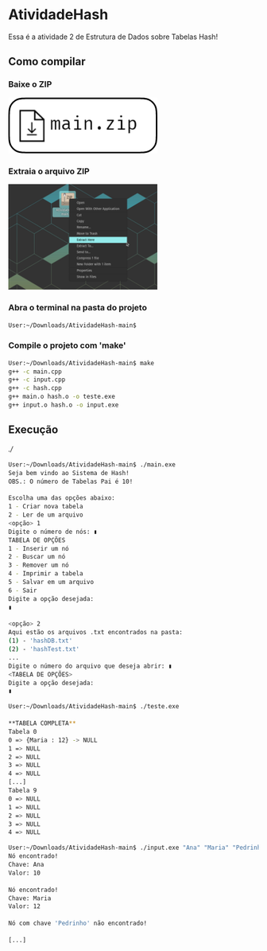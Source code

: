 # AtividadeHash

Essa é a atividade 2 de Estrutura de Dados sobre Tabelas Hash!

## Como compilar

### Baixe o ZIP
<a href="https://github.com/erlonL/AtividadeHash/archive/refs/heads/main.zip"><img alt="main.zip - 6 de Outubro, 2023 - 307 KB" src="media/main-download.png" width="300"></a>

### Extraia o arquivo ZIP
<img alt="extract.png" src="media/extract.png" width="300">

### Abra o terminal na pasta do projeto
```bash
User:~/Downloads/AtividadeHash-main$
```
### Compile o projeto com 'make'
```bash
User:~/Downloads/AtividadeHash-main$ make
g++ -c main.cpp
g++ -c input.cpp
g++ -c hash.cpp
g++ main.o hash.o -o teste.exe
g++ input.o hash.o -o input.exe
```

## Execução
*./*

```bash
User:~/Downloads/AtividadeHash-main$ ./main.exe
Seja bem vindo ao Sistema de Hash!
OBS.: O número de Tabelas Pai é 10!

Escolha uma das opções abaixo: 
1 - Criar nova tabela
2 - Ler de um arquivo
<opção> 1
Digite o número de nós: ▮
TABELA DE OPÇÕES
1 - Inserir um nó
2 - Buscar um nó
3 - Remover um nó
4 - Imprimir a tabela
5 - Salvar em um arquivo
6 - Sair
Digite a opção desejada:
▮

<opção> 2
Aqui estão os arquivos .txt encontrados na pasta:
(1) - 'hashDB.txt'
(2) - 'hashTest.txt'
...
Digite o número do arquivo que deseja abrir: ▮
<TABELA DE OPÇÕES>
Digite a opção desejada:
▮
```

```bash
User:~/Downloads/AtividadeHash-main$ ./teste.exe

**TABELA COMPLETA**
Tabela 0
0 => {Maria : 12} -> NULL
1 => NULL
2 => NULL
3 => NULL
4 => NULL
[...]
Tabela 9
0 => NULL
1 => NULL
2 => NULL
3 => NULL
4 => NULL
```

```bash
User:~/Downloads/AtividadeHash-main$ ./input.exe "Ana" "Maria" "Pedrinho"...
Nó encontrado!
Chave: Ana
Valor: 10

Nó encontrado!
Chave: Maria
Valor: 12

Nó com chave 'Pedrinho' não encontrado!

[...]
```

